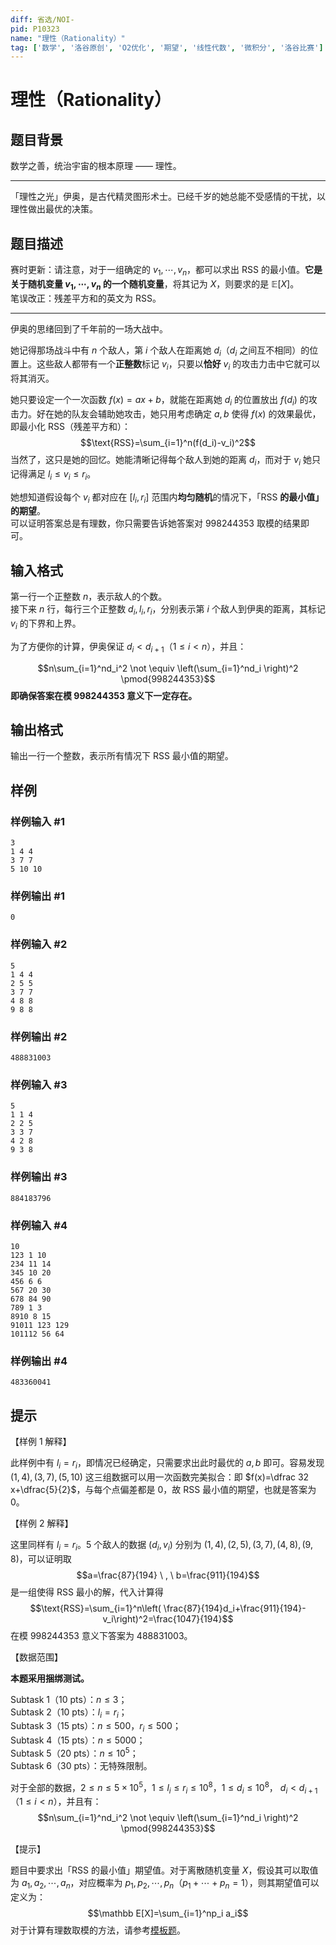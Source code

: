 ```yaml
---
diff: 省选/NOI-
pid: P10323
name: "理性（Rationality）"
tag: ['数学', '洛谷原创', 'O2优化', '期望', '线性代数', '微积分', '洛谷比赛']
---
```

# 理性（Rationality）
## 题目背景

数学之善，统治宇宙的根本原理 —— 理性。
****
「理性之光」伊奥，是古代精灵图形术士。已经千岁的她总能不受感情的干扰，以理性做出最优的决策。   
## 题目描述

赛时更新：请注意，对于一组确定的 $v_1,\cdots,v_n$，都可以求出 $\text{RSS}$ 的最小值。**它是关于随机变量  $v_1,\cdots,v_n$ 的一个随机变量**，将其记为 $X$，则要求的是 $\mathbb E[X]$。   
笔误改正：残差平方和的英文为 $\text{RSS}$。
****
伊奥的思绪回到了千年前的一场大战中。

她记得那场战斗中有 $n$ 个敌人，第 $i$ 个敌人在距离她 $d_i$（$d_i$ 之间互不相同）的位置上。这些敌人都带有一个**正整数**标记 $v_i$，只要以**恰好** $v_i$ 的攻击力击中它就可以将其消灭。

她只要设定一个一次函数 $f(x)=ax+b$，就能在距离她 $d_i$ 的位置放出 $f(d_i)$ 的攻击力。好在她的队友会辅助她攻击，她只用考虑确定 $a,b$ 使得 $f(x)$ 的效果最优，即最小化 $\text{RSS}$（残差平方和）：
$$\text{RSS}=\sum_{i=1}^n(f(d_i)-v_i)^2$$
当然了，这只是她的回忆。她能清晰记得每个敌人到她的距离 $d_i$，而对于 $v_i$ 她只记得满足 $l_i\leq v_i \leq r_i$。

她想知道假设每个 $v_i$ 都对应在 $[l_i,r_i]$ 范围内**均匀随机**的情况下，「$\text{RSS}$ **的最小值」的期望**。   
可以证明答案总是有理数，你只需要告诉她答案对 $998244353$ 取模的结果即可。
## 输入格式

第一行一个正整数 $n$，表示敌人的个数。  
接下来 $n$ 行，每行三个正整数 $d_i,l_i,r_i$，分别表示第 $i$ 个敌人到伊奥的距离，其标记 $v_i$ 的下界和上界。

为了方便你的计算，伊奥保证 $d_i< d_{i+1}$（$1\leq i <n$），并且：

$$n\sum_{i=1}^nd_i^2 \not \equiv \left(\sum_{i=1}^nd_i \right)^2 \pmod{998244353}$$
**即确保答案在模 $998244353$ 意义下一定存在。**
## 输出格式

输出一行一个整数，表示所有情况下 $\text{RSS}$ 最小值的期望。
## 样例

### 样例输入 #1
```
3
1 4 4
3 7 7
5 10 10
```
### 样例输出 #1
```
0
```
### 样例输入 #2
```
5
1 4 4
2 5 5
3 7 7
4 8 8
9 8 8
```
### 样例输出 #2
```
488831003
```
### 样例输入 #3
```
5
1 1 4
2 2 5
3 3 7
4 2 8
9 3 8
```
### 样例输出 #3
```
884183796
```
### 样例输入 #4
```
10
123 1 10
234 11 14
345 10 20
456 6 6
567 20 30
678 84 90
789 1 3
8910 8 15
91011 123 129
101112 56 64
```
### 样例输出 #4
```
483360041
```
## 提示

【样例 $1$ 解释】

此样例中有 $l_i=r_i$，即情况已经确定，只需要求出此时最优的 $a,b$ 即可。容易发现 $(1,4),(3,7),(5,10)$ 这三组数据可以用一次函数完美拟合：即 $f(x)=\dfrac 32 x+\dfrac{5}{2}$，与每个点偏差都是 $0$，故 $\text{RSS}$ 最小值的期望，也就是答案为 $0$。

【样例 $2$ 解释】

这里同样有 $l_i=r_i$。$5$ 个敌人的数据 $(d_i,v_i)$ 分别为 $(1,4),(2,5),(3,7),(4,8),(9,8)$，可以证明取
$$a=\frac{87}{194} \ , \ b=\frac{911}{194}$$
是一组使得 $\text{RSS}$ 最小的解，代入计算得
$$\text{RSS}=\sum_{i=1}^n\left( \frac{87}{194}d_i+\frac{911}{194}-v_i\right)^2=\frac{1047}{194}$$
在模 $998244353$ 意义下答案为 $488831003$。

【数据范围】

**本题采用捆绑测试。**

Subtask 1（10 pts）：$n \leq 3$；  
Subtask 2（10 pts）：$l_i=r_i$；  
Subtask 3（15 pts）：$n\le500$，$r_i\leq 500$；  
Subtask 4（15 pts）：$n\le 5000$；  
Subtask 5（20 pts）：$n\le 10^5$；  
Subtask 6（30 pts）：无特殊限制。

对于全部的数据，$2\le n \le 5\times 10^5$，$1\leq l_i \leq r_i \leq 10^8$，$1\leq d_i \leq 10^8$， $d_i<d_{i+1}$（$1\leq i <n$），并且有：
$$n\sum_{i=1}^nd_i^2 \not \equiv \left(\sum_{i=1}^nd_i \right)^2 \pmod{998244353}$$

【提示】

题目中要求出「$\text{RSS}$ 的最小值」期望值。对于离散随机变量 $X$，假设其可以取值为 $a_1,a_2,\cdots,a_n$，对应概率为 $p_1,p_2,\cdots,p_n$（$p_1+\cdots+p_n=1$），则其期望值可以定义为：
$$\mathbb E[X]=\sum_{i=1}^np_i a_i$$
对于计算有理数取模的方法，请参考[模板题](https://www.luogu.com.cn/problem/P2613)。
